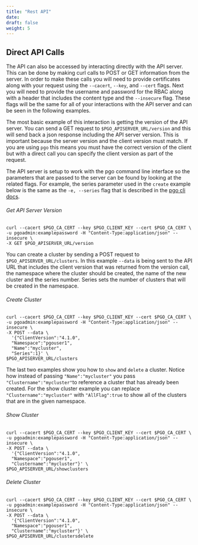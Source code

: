 ```yaml
---
title: "Rest API"
date:
draft: false
weight: 5
---
```


## Direct API Calls

The API can also be accessed by interacting directly with the API server. This can be done by making curl calls to POST or GET information from the server. In order to make these calls you will need to provide certificates along with your request using the `--cacert`, `--key`, and `--cert` flags. Next you will need to provide the username and password for the RBAC along with a header that includes the content type and the `--insecure` flag. These flags will be the same for all of your interactions with the API server and can be seen in the following examples.

The most basic example of this interaction is getting the version of the API server. You can send a GET request to `$PGO_APISERVER_URL/version` and this will send back a json response including the API server version. This is important because the server version and the client version must match. If you are using `pgo` this means you must have the correct version of the client but with a direct call you can specify the client version as part of the request.

The API server is setup to work with the pgo command line interface so the parameters that are passed to the server can be found by looking at the related flags. For example, the series parameter used in the `create` example below is the same as the `-e, --series` flag that is described in the [pgo cli docs](https://access.crunchydata.com/documentation/postgres-operator/4.1.0/operatorcli/cli/pgo_create_cluster/).

###### Get API Server Version
```
curl --cacert $PGO_CA_CERT --key $PGO_CLIENT_KEY --cert $PGO_CA_CERT \
-u pgoadmin:examplepassword -H "Content-Type:application/json" --insecure \
-X GET $PGO_APISERVER_URL/version
```

You can create a cluster by sending a POST request to `$PGO_APISERVER_URL/clusters`. In this example `--data` is being sent to the API URL that includes the client version that was returned from the version call, the namespace where the cluster should be created, the name of the new cluster and the series number. Series sets the number of clusters that will be created in the namespace.

###### Create Cluster
```
curl --cacert $PGO_CA_CERT --key $PGO_CLIENT_KEY --cert $PGO_CA_CERT \
-u pgoadmin:examplepassword -H "Content-Type:application/json" --insecure \
-X POST --data \
  '{"ClientVersion":"4.1.0",
  "Namespace":"pgouser1",
  "Name":"mycluster",
  "Series":1}' \
$PGO_APISERVER_URL/clusters
```

The last two examples show you how to `show` and `delete` a cluster. Notice how instead of passing `"Name":"mycluster"` you pass `"Clustername":"mycluster"`to reference a cluster that has already been created. For the show cluster example you can replace `"Clustername":"mycluster"` with `"AllFlag":true` to show all of the clusters that are in the given namespace.

###### Show Cluster
```
curl --cacert $PGO_CA_CERT --key $PGO_CLIENT_KEY --cert $PGO_CA_CERT \
-u pgoadmin:examplepassword -H "Content-Type:application/json" --insecure \
-X POST --data \
  '{"ClientVersion":"4.1.0",
  "Namespace":"pgouser1",
  "Clustername":"mycluster"}' \
$PGO_APISERVER_URL/showclusters
```

###### Delete Cluster
```
curl --cacert $PGO_CA_CERT --key $PGO_CLIENT_KEY --cert $PGO_CA_CERT \
-u pgoadmin:examplepassword -H "Content-Type:application/json" --insecure \
-X POST --data \
  '{"ClientVersion":"4.1.0",
  "Namespace":"pgouser1",
  "Clustername":"mycluster"}' \
$PGO_APISERVER_URL/clustersdelete
```

